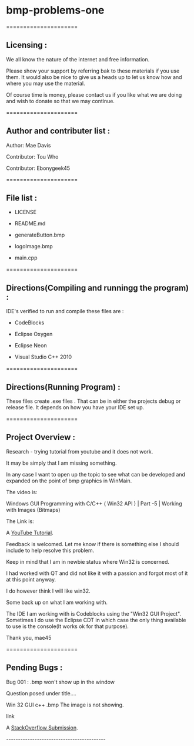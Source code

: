 
# bmp-problems-one

=====================

## Licensing :

We all know the nature of the internet and free information.

Please show your support by referring bak to these materials
if you use them. It would also be nice to give us a heads up
to let us know how and where you may use the material.

Of course time is money, please contact us if you like what
we are doing and wish to donate so that we may continue.

=====================

## Author and contributer list :

Author: 	    Mae Davis

Contributor:	Tou Who

Contributor:	Ebonygeek45

=====================

## File list :

* LICENSE

* README.md

* generateButton.bmp

* logoImage.bmp

* main.cpp

=====================

## Directions(Compiling and runningg the program) :

IDE's verified to run and compile these files are :

* CodeBlocks

* Eclipse Oxygen

* Eclipse Neon

* Visual Studio C++ 2010

=====================

## Directions(Running Program) :

These files create .exe files . That can be in either the
projects debug or release file. It depends on how you have your
IDE set up.

=====================

## Project Overview :

Research - trying tutorial from youtube and it does not work.


It may be simply that I am missing something.

In any case I want to open up the topic to see what can be developed
and expanded on the point of bmp graphics in WinMain.


The video is:

Windows GUI Programming with C/C++ ( Win32 API ) | Part -5 | Working
with Images (Bitmaps)


The Link is:

<p>A <a href="https://www.youtube.com/watch?v=PTjlGiCvYZU">YouTube Tutorial</a>.</p>

Feedback is welcomed. Let me know if there is something else I should
include to help resolve this problem.


Keep in mind that I am in newbie status where Win32 is concerned.

I had worked with QT and did not like it with a passion and forgot
most of it at this point anyway.

I do however think I will like win32.


Some back up on what I am working with.

The IDE I am working with is Codeblocks using the "Win32 GUI Project".
Sometimes I do use the Eclipse CDT in which case the only thing available
to use is the console(It works ok for that purpose).

Thank you, mae45

=====================

## Pending Bugs :

Bug 001	:	.bmp won't show up in the window

Question posed under title....

Win 32 GUI c++ .bmp The image is not showing.

link

<p>A <a href="https://stackoverflow.com/questions/48129169/win-32-gui-c-bmp-the-image-is-not-showing">StackOverflow Submission</a>.</p>
------------------------------------------
